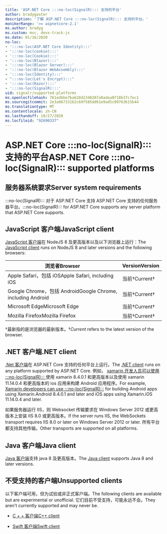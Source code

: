 ```yaml
---
title: 'ASP.NET Core :::no-loc(SignalR)::: 支持的平台'
author: bradygaster
description: '了解 ASP.NET Core :::no-loc(SignalR)::: 支持的平台。'
monikerRange: '>= aspnetcore-2.1'
ms.author: bradyg
ms.custom: mvc, devx-track-js
ms.date: 01/16/2020
no-loc:
- ':::no-loc(ASP.NET Core Identity):::'
- ':::no-loc(cookie):::'
- ':::no-loc(Cookie):::'
- ':::no-loc(Blazor):::'
- ':::no-loc(Blazor Server):::'
- ':::no-loc(Blazor WebAssembly):::'
- ':::no-loc(Identity):::'
- ":::no-loc(Let's Encrypt):::"
- ':::no-loc(Razor):::'
- ':::no-loc(SignalR):::'
uid: signalr/supported-platforms
ms.openlocfilehash: 761edbbe7bab28d2340207a0adea0718b37c7ec1
ms.sourcegitcommit: 2e3a967331b2c69f585dd61e9ad5c09763615b44
ms.translationtype: MT
ms.contentlocale: zh-CN
ms.lasthandoff: 10/27/2020
ms.locfileid: "92690337"
---
```

# <a name="aspnet-core-no-locsignalr-supported-platforms"></a><span data-ttu-id="01cf8-103">ASP.NET Core :::no-loc(SignalR)::: 支持的平台</span><span class="sxs-lookup"><span data-stu-id="01cf8-103">ASP.NET Core :::no-loc(SignalR)::: supported platforms</span></span>

## <a name="server-system-requirements"></a><span data-ttu-id="01cf8-104">服务器系统要求</span><span class="sxs-lookup"><span data-stu-id="01cf8-104">Server system requirements</span></span>

<span data-ttu-id="01cf8-105">:::no-loc(SignalR)::: 对于 ASP.NET Core 支持 ASP.NET Core 支持的任何服务器平台。</span><span class="sxs-lookup"><span data-stu-id="01cf8-105">:::no-loc(SignalR)::: for ASP.NET Core supports any server platform that ASP.NET Core supports.</span></span>

## <a name="javascript-client"></a><span data-ttu-id="01cf8-106">JavaScript 客户端</span><span class="sxs-lookup"><span data-stu-id="01cf8-106">JavaScript client</span></span>

<span data-ttu-id="01cf8-107">[JavaScript 客户端](xref:signalr/javascript-client)在 NodeJS 8 及更高版本以及以下浏览器上运行：</span><span class="sxs-lookup"><span data-stu-id="01cf8-107">The [JavaScript client](xref:signalr/javascript-client) runs on NodeJS 8 and later versions and the following browsers:</span></span>

| <span data-ttu-id="01cf8-108">浏览者</span><span class="sxs-lookup"><span data-stu-id="01cf8-108">Browser</span></span>                          | <span data-ttu-id="01cf8-109">Version</span><span class="sxs-lookup"><span data-stu-id="01cf8-109">Version</span></span>         |
| -------------------------------- | --------------- |
| <span data-ttu-id="01cf8-110">Apple Safari，包括 iOS</span><span class="sxs-lookup"><span data-stu-id="01cf8-110">Apple Safari, including iOS</span></span>      | <span data-ttu-id="01cf8-111">当前&dagger;</span><span class="sxs-lookup"><span data-stu-id="01cf8-111">Current&dagger;</span></span> |
| <span data-ttu-id="01cf8-112">Google Chrome，包括 Android</span><span class="sxs-lookup"><span data-stu-id="01cf8-112">Google Chrome, including Android</span></span> | <span data-ttu-id="01cf8-113">当前&dagger;</span><span class="sxs-lookup"><span data-stu-id="01cf8-113">Current&dagger;</span></span> |
| <span data-ttu-id="01cf8-114">Microsoft Edge</span><span class="sxs-lookup"><span data-stu-id="01cf8-114">Microsoft Edge</span></span>                   | <span data-ttu-id="01cf8-115">当前&dagger;</span><span class="sxs-lookup"><span data-stu-id="01cf8-115">Current&dagger;</span></span> |
| <span data-ttu-id="01cf8-116">Mozilla Firefox</span><span class="sxs-lookup"><span data-stu-id="01cf8-116">Mozilla Firefox</span></span>                  | <span data-ttu-id="01cf8-117">当前&dagger;</span><span class="sxs-lookup"><span data-stu-id="01cf8-117">Current&dagger;</span></span> |

<span data-ttu-id="01cf8-118">&dagger;最新指的是浏览器的最新版本。</span><span class="sxs-lookup"><span data-stu-id="01cf8-118">&dagger;*Current* refers to the latest version of the browser.</span></span>

## <a name="net-client"></a><span data-ttu-id="01cf8-119">.NET 客户端</span><span class="sxs-lookup"><span data-stu-id="01cf8-119">.NET client</span></span>

<span data-ttu-id="01cf8-120">[.Net 客户端](xref:signalr/dotnet-client)在 ASP.NET Core 支持的任何平台上运行。</span><span class="sxs-lookup"><span data-stu-id="01cf8-120">The [.NET client](xref:signalr/dotnet-client) runs on any platform supported by ASP.NET Core.</span></span> <span data-ttu-id="01cf8-121">例如， [xamarin 开发人员可以使用 :::no-loc(SignalR)::: ](https://github.com/aspnet/Announcements/issues/305)使用 xamarin 8.4.0.1 和更高版本以及使用 xamarin 11.14.0.4 和更高版本的 ios 应用来构建 Android 应用程序。</span><span class="sxs-lookup"><span data-stu-id="01cf8-121">For example, [Xamarin developers can use :::no-loc(SignalR):::](https://github.com/aspnet/Announcements/issues/305) for building Android apps using Xamarin.Android 8.4.0.1 and later and iOS apps using Xamarin.iOS 11.14.0.4 and later.</span></span>

<span data-ttu-id="01cf8-122">如果服务器运行 IIS，则 Websocket 传输要求在 Windows Server 2012 或更高版本上安装 IIS 8.0 或更高版本。</span><span class="sxs-lookup"><span data-stu-id="01cf8-122">If the server runs IIS, the WebSockets transport requires IIS 8.0 or later on Windows Server 2012 or later.</span></span> <span data-ttu-id="01cf8-123">所有平台都支持其他传输。</span><span class="sxs-lookup"><span data-stu-id="01cf8-123">Other transports are supported on all platforms.</span></span>

## <a name="java-client"></a><span data-ttu-id="01cf8-124">Java 客户端</span><span class="sxs-lookup"><span data-stu-id="01cf8-124">Java client</span></span>

<span data-ttu-id="01cf8-125">[Java 客户端](xref:signalr/java-client)支持 java 8 及更高版本。</span><span class="sxs-lookup"><span data-stu-id="01cf8-125">The [Java client](xref:signalr/java-client) supports Java 8 and later versions.</span></span>

## <a name="unsupported-clients"></a><span data-ttu-id="01cf8-126">不受支持的客户端</span><span class="sxs-lookup"><span data-stu-id="01cf8-126">Unsupported clients</span></span>

<span data-ttu-id="01cf8-127">以下客户端可用，但为试验或非正式客户端。</span><span class="sxs-lookup"><span data-stu-id="01cf8-127">The following clients are available but are experimental or unofficial.</span></span> <span data-ttu-id="01cf8-128">它们目前不受支持，可能永远不会。</span><span class="sxs-lookup"><span data-stu-id="01cf8-128">They aren't currently supported and may never be.</span></span>

* <span data-ttu-id="01cf8-129">[C + + 客户端](https://github.com/aspnet/:::no-loc(SignalR):::-Client-Cpp)</span><span class="sxs-lookup"><span data-stu-id="01cf8-129">[C++ client](https://github.com/aspnet/:::no-loc(SignalR):::-Client-Cpp)</span></span>

* <span data-ttu-id="01cf8-130">[Swift 客户端](https://github.com/moozzyk/:::no-loc(SignalR):::-Client-Swift)</span><span class="sxs-lookup"><span data-stu-id="01cf8-130">[Swift client](https://github.com/moozzyk/:::no-loc(SignalR):::-Client-Swift)</span></span>
